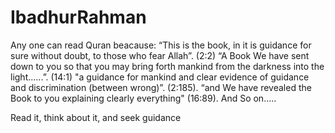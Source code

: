 # IbadhurRahman
Any one can read Quran beacause: 
“This is the book, in it is guidance for sure without doubt, to those who fear Allah”. (2:2)
“A Book We have sent down to you so that you may bring forth mankind from the darkness into the light......”. (14:1)
"a guidance for mankind and clear evidence of guidance and discrimination (between wrong)”. (2:185).
“and We have revealed the Book to you explaining clearly everything" (16:89).
And So on.....

Read it, think about it, and seek guidance


